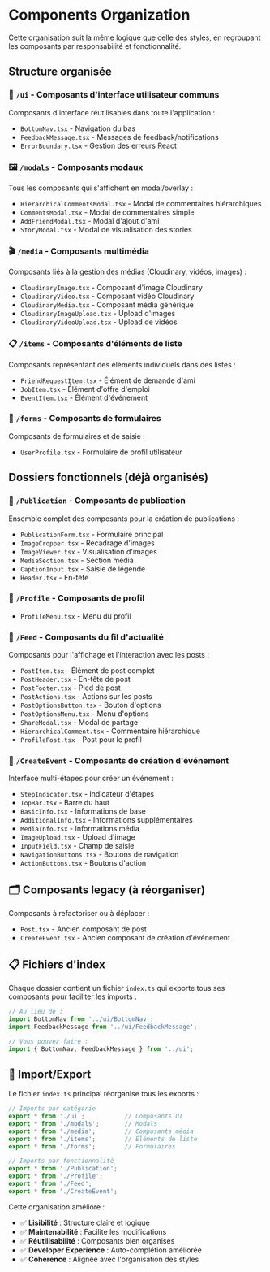 # Components Organization

Cette organisation suit la même logique que celle des styles, en regroupant les composants par responsabilité et fonctionnalité.

## Structure organisée

### 📱 `/ui` - Composants d'interface utilisateur communs
Composants d'interface réutilisables dans toute l'application :
- `BottomNav.tsx` - Navigation du bas
- `FeedbackMessage.tsx` - Messages de feedback/notifications
- `ErrorBoundary.tsx` - Gestion des erreurs React

### 🖼️ `/modals` - Composants modaux
Tous les composants qui s'affichent en modal/overlay :
- `HierarchicalCommentsModal.tsx` - Modal de commentaires hiérarchiques
- `CommentsModal.tsx` - Modal de commentaires simple
- `AddFriendModal.tsx` - Modal d'ajout d'ami
- `StoryModal.tsx` - Modal de visualisation des stories

### 🎬 `/media` - Composants multimédia
Composants liés à la gestion des médias (Cloudinary, vidéos, images) :
- `CloudinaryImage.tsx` - Composant d'image Cloudinary
- `CloudinaryVideo.tsx` - Composant vidéo Cloudinary
- `CloudinaryMedia.tsx` - Composant média générique
- `CloudinaryImageUpload.tsx` - Upload d'images
- `CloudinaryVideoUpload.tsx` - Upload de vidéos

### 📋 `/items` - Composants d'éléments de liste
Composants représentant des éléments individuels dans des listes :
- `FriendRequestItem.tsx` - Élément de demande d'ami
- `JobItem.tsx` - Élément d'offre d'emploi
- `EventItem.tsx` - Élément d'événement

### 📝 `/forms` - Composants de formulaires
Composants de formulaires et de saisie :
- `UserProfile.tsx` - Formulaire de profil utilisateur

## Dossiers fonctionnels (déjà organisés)

### 📸 `/Publication` - Composants de publication
Ensemble complet des composants pour la création de publications :
- `PublicationForm.tsx` - Formulaire principal
- `ImageCropper.tsx` - Recadrage d'images
- `ImageViewer.tsx` - Visualisation d'images
- `MediaSection.tsx` - Section média
- `CaptionInput.tsx` - Saisie de légende
- `Header.tsx` - En-tête

### 👤 `/Profile` - Composants de profil
- `ProfileMenu.tsx` - Menu du profil

### 📰 `/Feed` - Composants du fil d'actualité
Composants pour l'affichage et l'interaction avec les posts :
- `PostItem.tsx` - Élément de post complet
- `PostHeader.tsx` - En-tête de post
- `PostFooter.tsx` - Pied de post
- `PostActions.tsx` - Actions sur les posts
- `PostOptionsButton.tsx` - Bouton d'options
- `PostOptionsMenu.tsx` - Menu d'options
- `ShareModal.tsx` - Modal de partage
- `HierarchicalComment.tsx` - Commentaire hiérarchique
- `ProfilePost.tsx` - Post pour le profil

### 🎉 `/CreateEvent` - Composants de création d'événement
Interface multi-étapes pour créer un événement :
- `StepIndicator.tsx` - Indicateur d'étapes
- `TopBar.tsx` - Barre du haut
- `BasicInfo.tsx` - Informations de base
- `AdditionalInfo.tsx` - Informations supplémentaires
- `MediaInfo.tsx` - Informations média
- `ImageUpload.tsx` - Upload d'image
- `InputField.tsx` - Champ de saisie
- `NavigationButtons.tsx` - Boutons de navigation
- `ActionButtons.tsx` - Boutons d'action

## 🗂️ Composants legacy (à réorganiser)
Composants à refactoriser ou à déplacer :
- `Post.tsx` - Ancien composant de post
- `CreateEvent.tsx` - Ancien composant de création d'événement

## 📋 Fichiers d'index
Chaque dossier contient un fichier `index.ts` qui exporte tous ses composants pour faciliter les imports :

```typescript
// Au lieu de :
import BottomNav from '../ui/BottomNav';
import FeedbackMessage from '../ui/FeedbackMessage';

// Vous pouvez faire :
import { BottomNav, FeedbackMessage } from '../ui';
```

## 🔄 Import/Export
Le fichier `index.ts` principal réorganise tous les exports :

```typescript
// Imports par catégorie
export * from './ui';           // Composants UI
export * from './modals';       // Modals
export * from './media';        // Composants média
export * from './items';        // Éléments de liste
export * from './forms';        // Formulaires

// Imports par fonctionnalité
export * from './Publication';
export * from './Profile';
export * from './Feed';
export * from './CreateEvent';
```

Cette organisation améliore :
- ✅ **Lisibilité** : Structure claire et logique
- ✅ **Maintenabilité** : Facilite les modifications
- ✅ **Réutilisabilité** : Composants bien organisés
- ✅ **Developer Experience** : Auto-complétion améliorée
- ✅ **Cohérence** : Alignée avec l'organisation des styles 